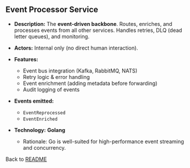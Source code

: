 ## Event Processor Service

* **Description:**
  The **event-driven backbone**. Routes, enriches, and processes events from all other services. Handles retries, DLQ (dead letter queues), and monitoring.
* **Actors:** Internal only (no direct human interaction).
* **Features:**

  * Event bus integration (Kafka, RabbitMQ, NATS)
  * Retry logic & error handling
  * Event enrichment (adding metadata before forwarding)
  * Audit logging of events
* **Events emitted:**

  * `EventReprocessed`
  * `EventEnriched`
* **Technology:** **Golang**

  * Rationale: Go is well-suited for high-performance event streaming and concurrency.

Back to [README](/README.md)
